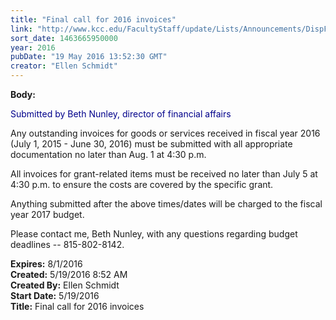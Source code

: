 ```yaml
---
title: "Final call for 2016 invoices"
link: "http://www.kcc.edu/FacultyStaff/update/Lists/Announcements/DispForm.aspx?ID=2218"
sort_date: 1463665950000
year: 2016
pubDate: "19 May 2016 13:52:30 GMT"
creator: "Ellen Schmidt"
---
```


<div><b>Body:</b> <div class="ExternalClassD2D944EDC09B45589D07E20DF8C4313E"><p style="color:darkblue">​<span>Submitted by Beth Nunley, director of financial affairs</span></p>
<p>Any outstanding invoices for goods or services received in fiscal year 2016 (July 1, 2015 - June 30, 2016) must be submitted with all appropriate documentation no later than Aug. 1 at 4:30 p.m.</p>
<p>All invoices for grant-related items must be received no later than July 5 at 4:30 p.m. to ensure the costs are covered by the specific grant.</p>
<p>Anything submitted after the above times/dates will be charged to the fiscal year 2017 budget.</p>
<p>Please contact me, Beth Nunley, with any questions regarding budget deadlines -- 815-802-8142.</p></div></div>
<div><b>Expires:</b> 8/1/2016</div>
<div><b>Created:</b> 5/19/2016 8:52 AM</div>
<div><b>Created By:</b> Ellen Schmidt</div>
<div><b>Start Date:</b> 5/19/2016</div>
<div><b>Title:</b> Final call for 2016 invoices</div>
